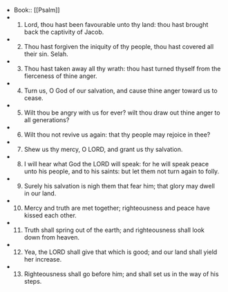 - Book:: [[Psalm]]
- 1. Lord, thou hast been favourable unto thy land: thou hast brought back the captivity of Jacob.
- 2. Thou hast forgiven the iniquity of thy people, thou hast covered all their sin. Selah.
- 3. Thou hast taken away all thy wrath: thou hast turned thyself from the fierceness of thine anger.
- 4. Turn us, O God of our salvation, and cause thine anger toward us to cease.
- 5. Wilt thou be angry with us for ever? wilt thou draw out thine anger to all generations?
- 6. Wilt thou not revive us again: that thy people may rejoice in thee?
- 7. Shew us thy mercy, O LORD, and grant us thy salvation.
- 8. I will hear what God the LORD will speak: for he will speak peace unto his people, and to his saints: but let them not turn again to folly.
- 9. Surely his salvation is nigh them that fear him; that glory may dwell in our land.
- 10. Mercy and truth are met together; righteousness and peace have kissed each other.
- 11. Truth shall spring out of the earth; and righteousness shall look down from heaven.
- 12. Yea, the LORD shall give that which is good; and our land shall yield her increase.
- 13. Righteousness shall go before him; and shall set us in the way of his steps.
